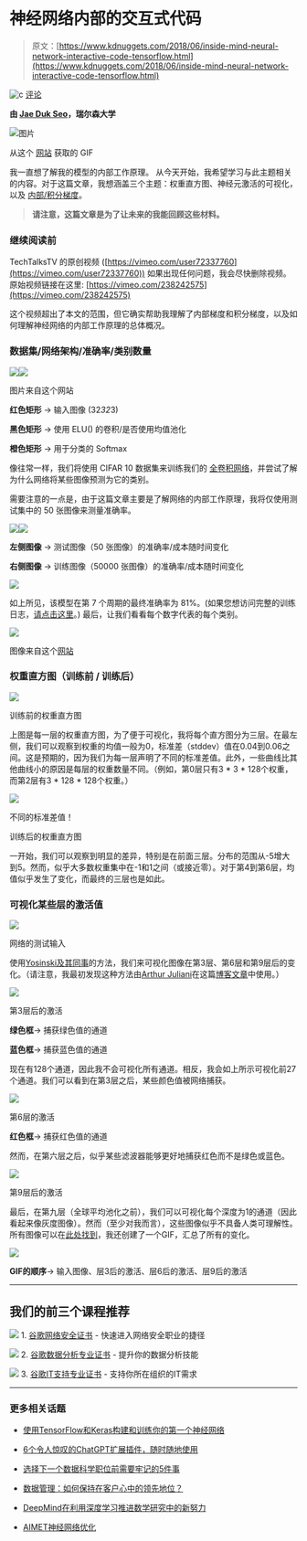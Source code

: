 # 神经网络内部的交互式代码

> 原文：[https://www.kdnuggets.com/2018/06/inside-mind-neural-network-interactive-code-tensorflow.html](https://www.kdnuggets.com/2018/06/inside-mind-neural-network-interactive-code-tensorflow.html)

![c](../Images/3d9c022da2d331bb56691a9617b91b90.png) [评论](/2018/06/inside-mind-neural-network-interactive-code-tensorflow.html?page=2#comments)

**由 [Jae Duk Seo](https://jaedukseo.me/)，瑞尔森大学**

![图片](../Images/a4da8f275f7ca7b1878ead38e8e6fccb.png)

从这个 [网站](https://giphy.com/gifs/trippy-9lRBSGg6l68Hm) 获取的 GIF

我一直想了解我的模型的内部工作原理。 从今天开始，我希望学习与此主题相关的内容。对于这篇文章，我想涵盖三个主题：权重直方图、神经元激活的可视化，以及 [内部/积分梯度](https://arxiv.org/pdf/1703.01365.pdf)。

> **请注意，这篇文章是为了让未来的我能回顾这些材料。**

### **继续阅读前**

TechTalksTV 的原创视频 ([https://vimeo.com/user72337760](https://vimeo.com/user72337760)) 如果出现任何问题，我会尽快删除视频。原始视频链接在这里: [https://vimeo.com/238242575](https://vimeo.com/238242575)

这个视频超出了本文的范围，但它确实帮助我理解了内部梯度和积分梯度，以及如何理解神经网络的内部工作原理的总体概况。

### **数据集/网络架构/准确率/类别数量**

![](../Images/af8e4afbaff1d7d1dfa91156b7a15eee.png)![](../Images/e33ace5e093d9f0b2ca6f6542c2527be.png)

图片来自这个网站

**红色矩形** → 输入图像 (32*32*3)

**黑色矩形** → 使用 ELU() 的卷积/是否使用均值池化

**橙色矩形** → 用于分类的 Softmax

像往常一样，我们将使用 CIFAR 10 数据集来训练我们的 [全卷积网络](https://towardsdatascience.com/iclr-2015-striving-for-simplicity-the-all-convolutional-net-with-interactive-code-manual-b4976e206760)，并尝试了解为什么网络将某些图像预测为它的类别。

需要注意的一点是，由于这篇文章主要是了解网络的内部工作原理，我将仅使用测试集中的 50 张图像来测量准确率。

![](../Images/b24a63688c6bb3253076ba8f6cd87ccf.png)![](../Images/8c6d61d1bc614a70916de7465f04a928.png)

**左侧图像** → 测试图像（50 张图像）的准确率/成本随时间变化

**右侧图像** → 训练图像（50000 张图像）的准确率/成本随时间变化

![](../Images/f0ec4efc84c79de081b0168401a6e4ad.png)

如上所见，该模型在第 7 个周期的最终准确率为 81%。(如果您想访问完整的训练日志，[请点击这里](https://github.com/JaeDukSeo/Daily-Neural-Network-Practice-2/blob/master/Understanding_Concepts/COUNTERFACTUALS/viz/z_viz.txt)。) 最后，让我们看看每个数字代表的每个类别。

![](../Images/a731e3ab8e9e13dd818a977c4656f3f1.png)

图像来自这个[网站](https://github.com/EN10/CIFAR)

### **权重直方图（训练前 / 训练后）**

![](../Images/601705b2077ada4a42dd471c99e0157c.png)

训练前的权重直方图

上图是每一层的权重直方图，为了便于可视化，我将每个直方图分为三层。在最左侧，我们可以观察到权重的均值一般为0，标准差（stddev）值在0.04到0.06之间。这是预期的，因为我们为每一层声明了不同的标准差值。此外，一些曲线比其他曲线小的原因是每层的权重数量不同。（例如，第0层只有3 * 3 * 128个权重，而第2层有3 * 128 * 128个权重。）

![](../Images/e6a2ac82dc52da96d1cf867bcb4c8978.png)

不同的标准差值！[](../Images/9a9a8c0bbc3af2032a4463163434f23f.png)

训练后的权重直方图

一开始，我们可以观察到明显的差异，特别是在前面三层。分布的范围从-5增大到5。然而，似乎大多数权重集中在-1和1之间（或接近零）。对于第4到第6层，均值似乎发生了变化，而最终的三层也是如此。

### **可视化某些层的激活值**

![](../Images/a232b4af38654cb6efe3556e31821e77.png)

网络的测试输入

使用[Yosinski及其同事](https://arxiv.org/pdf/1506.06579.pdf)的方法，我们来可视化图像在第3层、第6层和第9层后的变化。（请注意，我最初发现这种方法由[Arthur Juliani](https://medium.com/@awjuliani?source=post_header_lockup)在这篇[博客文章](https://medium.com/@awjuliani/visualizing-neural-network-layer-activation-tensorflow-tutorial-d45f8bf7bbc4)中使用。）

![](../Images/9e203f792f2e37e543c7279c8a815ec2.png)

第3层后的激活

**绿色框**→ 捕获绿色值的通道

**蓝色框**→ 捕获蓝色值的通道

现在有128个通道，因此我不会可视化所有通道。相反，我会如上所示可视化前27个通道。我们可以看到在第3层之后，某些颜色值被网络捕获。

![](../Images/ad2a1aa223f7176144fb0bd7e1b9bb34.png)

第6层的激活

**红色框**→ 捕获红色值的通道

然而，在第六层之后，似乎某些滤波器能够更好地捕获红色而不是绿色或蓝色。

<cener>![](../Images/9bbc0ff32982fe294cfc501dd22f3ee6.png)

第9层后的激活</cener>

最后，在第九层（全球平均池化之前），我们可以可视化每个深度为1的通道（因此看起来像灰度图像）。然而（至少对我而言），这些图像似乎不具备人类可理解性。所有图像可以在[此处找到](https://github.com/JaeDukSeo/Daily-Neural-Network-Practice-2/tree/master/Understanding_Concepts/COUNTERFACTUALS/viz)，我还创建了一个GIF，汇总了所有的变化。

![](../Images/903cfcf07afc8b305a6892c902b1f520.png)

**GIF的顺序**→ 输入图像、层3后的激活、层6后的激活、层9后的激活

* * *

## 我们的前三个课程推荐

![](../Images/0244c01ba9267c002ef39d4907e0b8fb.png) 1\. [谷歌网络安全证书](https://www.kdnuggets.com/google-cybersecurity) - 快速进入网络安全职业的捷径

![](../Images/e225c49c3c91745821c8c0368bf04711.png) 2\. [谷歌数据分析专业证书](https://www.kdnuggets.com/google-data-analytics) - 提升你的数据分析技能

![](../Images/0244c01ba9267c002ef39d4907e0b8fb.png) 3\. [谷歌IT支持专业证书](https://www.kdnuggets.com/google-itsupport) - 支持你所在组织的IT需求

* * *

### 更多相关话题

+   [使用TensorFlow和Keras构建和训练你的第一个神经网络](https://www.kdnuggets.com/2023/05/building-training-first-neural-network-tensorflow-keras.html)

+   [6个令人惊叹的ChatGPT扩展插件，随时随地使用](https://www.kdnuggets.com/2023/04/6-chatgpt-mindblowing-extensions-anywhere.html)

+   [选择下一个数据科学职位前需要牢记的5件事](https://www.kdnuggets.com/2022/01/5-things-keep-mind-selecting-next-job.html)

+   [数据管理：如何保持在客户心中的领先地位？](https://www.kdnuggets.com/2022/04/data-management-stay-top-customer-mind.html)

+   [DeepMind在利用深度学习推进数学研究中的新努力](https://www.kdnuggets.com/2021/12/inside-deepmind-new-efforts-deep-learning-advance-mathematics.html)

+   [AIMET神经网络优化](https://www.kdnuggets.com/2022/04/qualcomm-neural-network-optimization-aimet.html)
